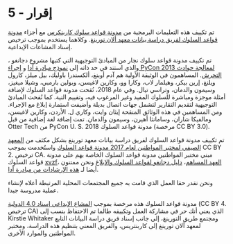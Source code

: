 # 5 - إقرار

تم تكييف هذه التعليمات البرمجية من [مدونة قواعد سلوك كاربنكرس](https://docs.carpentries.org/topic_folders/policies/code-of-conduct.html)  مع أجزاء [مدونة قواعد السلوك لفريق دراسة بيانات معهد ألان تورينغ](https://docs.google.com/document/d/1iv2cizNPUwtEhHqaezAzjIoKkaIX02f7XbYmFMXDTGY/edit). وكلاهما يستخدم بموجب ترخيص إسناد المشاعات الإبداعية.

تم تكييف مدونة قواعد سلوك نجار من المبادئ التوجيهية التي كتبها مشروع دجانغو [](https://www.djangoproject.com/conduct/enforcement-manual/)، والذي استند في حد ذاته إلى [نموذج مبادرة آدا](http://geekfeminism.wikia.com/wiki/Conference_anti-harassment/Responding_to_reports) و [إجراء PyCon 2013 لمعالجة حوادث التحرش](https://us.pycon.org/2013/about/code-of-conduct/harassment-incidents/). المساهمون في الوثيقة الأولية هم آدم أوبنغ، ألكسندرا باوليك، بيل ميلز، كارول ويلنغ، إرين بيكر، وهيلمار لاب، وكارا وو، وكارين لاغيسن، وبولين بارمبي، وشيلا ميغيز، وسيمون والدمان، وتراسي تيال. وفي عام 2018، نُقحت مدونة قواعد السلوك لإضافة أمثلة موجزة ومباشرة للسلوك المفيد وغير المرغوب فيه، وتقييم النية. كما نُقحت المبادئ التوجيهية لتقديم التقارير لتشمل جهات اتصال بديلة وأضيفت استمارة إبلاغ مع الإجراء. ومن المساهمين في هذه الوثائق المنقحة إيثان وايت، وكاري ل. الأردن، وكارين لاغيسن، ومالفيكا شاران، وسامانثا أهيرن، وسيمون والدمان. تمت إضافة لغة إضافية من قبل Otter Tech من PyCon U. S. 2018 مدونة قواعد السلوك (مرخصة CC BY 3.0).

تم تكييف مدونة قواعد السلوك لفريق دراسة بيانات معهد تورينغ بشكل مكثف من [المعهد الصيفي لمختبر المواطنين لعام 2017 مدونة قواعد السلوك](https://citizenlab.ca/summerinstitute/codeofconduct.html) واستُخدمت بموجب CC BY 2. ترخيص CA. مبني مختبر المواطنين مدونة قواعد السلوك الخاصة بهم على مدونة قواعد السلوك [xvzf](http://xvzf.io/#coc)، [العهد المساهم](http://contributor-covenant.org/)، [دليل دجانغو لقواعد السلوك والإبلاغ](https://www.djangoproject.com/conduct/) ونحن ممتنون أيضا لـ [هذه الإرشادات من مبادرة آدا](http://geekfeminism.wikia.com/wiki/Conference_anti-harassment/Responding_to_reports).

ونحن نقدر حقا العمل الذي قامت به جميع المجتمعات المحلية المرتبطة أعلاه لإنشاء عملية مدروسة جيدا.

مدونة قواعد السلوك هذه مرخصة بموجب [المشاع الإبداعي إسناد 4.0 الدولية](https://creativecommons.org/licenses/by/4.0/) (CC BY 4. ترخيص CA) الذي يعني أنك حر في مشاركة العمل وتكييفه طالما تم الاحتفاظ بنسب إلى Kirstie Whitaker ومجتمع طريق التورينغ، إلى جانب إسناد فريق دراسة البيانات التابع لمعهد آلان تورينغ إلى كاربنتريس، والفريق المعني بتنظيم هذه الدراسة، ومختبر المواطنين والموارد الأخرى.
